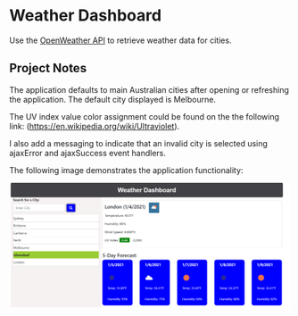 # Weather Dashboard

Use the [OpenWeather API](https://openweathermap.org/api) to retrieve weather data for cities.

## Project Notes

The application defaults to main Australian cities after opening or refreshing the application. The default city displayed is Melbourne.

The UV index value color assignment could be found on the the following link: (https://en.wikipedia.org/wiki/Ultraviolet).

I also add a messaging to indicate that an invalid city is selected using ajaxError and ajaxSuccess event handlers.


The following image demonstrates the application functionality:

![weather dashboard demo](./Assets/weather-dashboard-demo.png)

